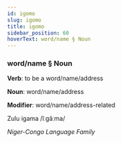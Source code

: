 ```yaml
---
id: igomo
slug: igomo
title: igomo
sidebar_position: 60
hoverText: word/name § Noun
---
```


### word/name § Noun

**Verb**: to be a word/name/address

**Noun**: word/name/address

**Modifier**: word/name/address-related

Zulu igama /îːɡâːma/

*Niger-Congo Language Family*